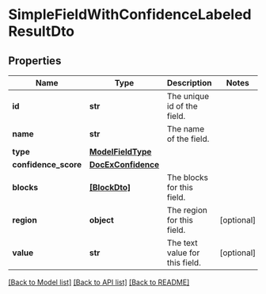 # SimpleFieldWithConfidenceLabeledResultDto


## Properties
Name | Type | Description | Notes
------------ | ------------- | ------------- | -------------
**id** | **str** | The unique id of the field. | 
**name** | **str** | The name of the field. | 
**type** | [**ModelFieldType**](ModelFieldType.md) |  | 
**confidence_score** | [**DocExConfidence**](DocExConfidence.md) |  | 
**blocks** | [**[BlockDto]**](BlockDto.md) | The blocks for this field. | 
**region** | **object** | The region for this field. | [optional] 
**value** | **str** | The text value for this field. | [optional] 

[[Back to Model list]](../README.md#documentation-for-models) [[Back to API list]](../README.md#documentation-for-api-endpoints) [[Back to README]](../README.md)



